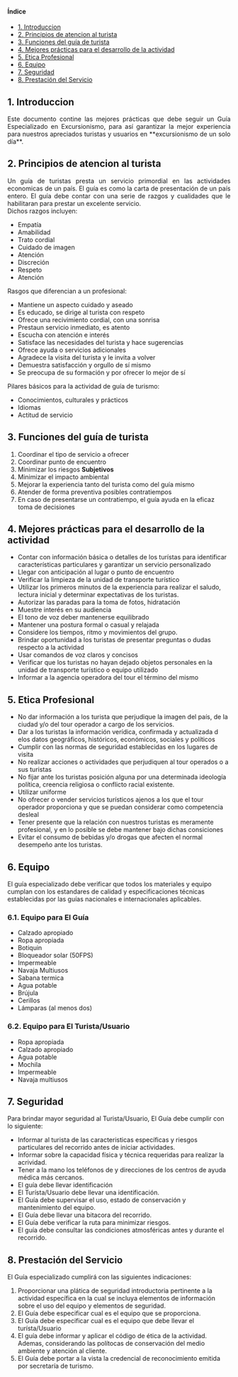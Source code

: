 #### Índice
- [1. Introduccion](#1-introduccion)
- [2. Principios de atencion al turista](#2-principios-de-atencion-al-turista)
- [3. Funciones del guía de turista](#3-funciones-del-guía-de-turista)
- [4. Mejores prácticas para el desarrollo de la actividad](#4-mejores-prácticas-para-el-desarrollo-de-la-actividad)
- [5. Etica Profesional](#5-etica-profesional)
- [6. Equipo](#6-equipo)
- [7. Seguridad](#7-seguridad)
- [8. Prestación del Servicio](#8-prestacion-del-servicio)

## 1. Introduccion
<div style="text-align: justify">
Este documento contine las mejores prácticas que debe seguir un Guía Especializado en Excursionismo, para así garantizar la mejor experiencia para nuestros apreciados turistas y usuarios en **excursionismo de un solo día**.
</div>


## 2. Principios de atencion al turista

<div style="text-align: justify">
Un guía de turistas presta un servicio primordial en las actividades economicas de un país. El guía es como la carta de presentación de un país entero. El guía debe contar con una serie de razgos y cualidades que le habilitaran para prestar un excelente servicio.
</div> 
Dichos razgos incluyen:

- Empatía
- Amabilidad
- Trato cordial
- Cuidado de imagen
- Atención
- Discreción
- Respeto
- Atención

Rasgos que diferencian a un profesional:
- Mantiene un aspecto cuidado y aseado
- Es educado, se dirige al turista con respeto
- Ofrece una recivimiento cordial, con una sonrisa
- Prestaun servicio inmediato, es atento 
- Escucha con atención e interés
- Satisface las necesidades del turista y hace sugerencias
- Ofrece ayuda o servicios adicionales
- Agradece la visita del turista y le invita a volver
- Demuestra satisfacción y orgullo de sí mismo
- Se preocupa de su formación y por ofrecer lo mejor de sí

Pilares básicos para la actividad de guía de turismo:
- Conocimientos, culturales y prácticos
- Idiomas
- Actitud de servicio

## 3. Funciones del guía de turista
1. Coordinar el tipo de servicio a ofrecer
2. Coordinar punto de encuentro
3. Minimizar los riesgos **Subjetivos**
4. Minimizar el impacto ambiental
5. Mejorar la experiencia tanto del turista como del guía mismo
6. Atender de forma preventiva posibles contratiempos
7. En caso de presentarse un contratiempo, el guía ayuda en la eficaz toma de decisiones

## 4. Mejores prácticas para el desarrollo de la actividad
- Contar con información básica o detalles de los turístas para identificar características particulares y garantizar un servicio personalizado
- Llegar con anticipación al lugar o punto de encuentro
- Verificar la limpieza de la unidad de transporte turístico
- Utilizar los primeros minutos de la experiencia para realizar el saludo, lectura inicial y determinar expectativas de los turistas.
- Autorizar las paradas para la toma de fotos, hidratación 
- Muestre interés en su audiencia
- El tono de voz deber mantenerse equilibrado
- Mantener una postura formal o casual y relajada
- Considere los tiempos, ritmo y movimientos del grupo.
- Brindar oportunidad a los turistas de presentar preguntas o dudas respecto a la actividad
- Usar comandos de voz claros y concisos
- Verificar que los turistas no hayan dejado objetos personales en la unidad de transporte turístico o equipo utilizado
- Informar a la agencia operadora del tour el término del mismo

## 5. Etica Profesional
- No dar información a los turista que perjudique la imagen del país, de la ciudad y/o del tour operador a cargo de los servicios.
- Dar a los turistas la información verídica, confirmada y actualizada d elos datos geográficos, históricos, económicos, sociales y políticos
- Cumplir con las normas de seguridad establecidas en los lugares de visita
- No realizar acciones o actividades que perjudiquen al tour operados o a sus turistas
- No fijar ante los turistas posición alguna por una determinada ideología política, creencia religiosa o conflicto racial existente.
- Utilizar uniforme
- No ofrecer o vender servicios turísticos ajenos a los que el tour operador proporciona y que se puedan considerar como competencia desleal
- Tener presente que la relación con nuestros turistas es meramente profesional, y en lo posible se debe mantener bajo dichas consiciones
- Evitar el consumo de bebidas y/o drogas que afecten el normal desempeño ante los turistas.

## 6. Equipo

El guía especializado debe verificar que todos los materiales y equipo cumplan con los estandares de calidad y especificaciones técnicas establecidas por las guías nacionales e internacionales aplicables.

### 6.1. Equipo para El Guía

- Calzado apropiado
- Ropa apropiada
- Botiquin
- Bloqueador solar (50FPS)
- Impermeable
- Navaja Multiusos
- Sabana termica
- Agua potable
- Brújula
- Cerillos
- Lámparas (al menos dos)

### 6.2. Equipo para El Turista/Usuario

- Ropa apropiada
- Calzado apropiado
- Agua potable
- Mochila
- Impermeable
- Navaja multiusos

## 7. Seguridad

Para brindar mayor seguridad al Turista/Usuario, El Guía debe cumplir con lo siguiente:

- Informar al turista de las caracteristicas específicas y riesgos particulares del recorrido antes de iniciar actividades.
- Informar sobre la capacidad física y técnica requeridas para realizar la acrividad.
- Tener a la mano los teléfonos de y direcciones de los centros de ayuda médica más cercanos.
- El guía debe llevar identificación
- El Turísta/Usuario debe llevar una identificación.
- El Guía debe supervisar el uso, estado de conservación y mantenimiento del equipo.
- El Guía debe llevar una bitacora del recorrido.
- El Guía debe verificar la ruta para minimizar riesgos.
- El guía debe consultar las condiciones atmosféricas antes y durante el recorrido.

## 8. Prestación del Servicio

El Guía especializado cumplirá con las siguientes indicaciones:

1. Proporcionar una plática de seguridad introductoria pertinente a la actividad específica en la cual se incluya elementos de información sobre el uso del equipo y elementos de seguridad.
2. El Guía debe especificar cual es el equipo que se proporciona.
3. El Guía debe especificar cual es el equipo que debe llevar el turísta/Usuario
4. El guía debe informar y aplicar el código de ética de la actividad. Ademas, considerando las polítocas de conservación del medio ambiente y atención al cliente.
5. El Guía debe portar a la vista la credencial de reconocimiento emitida por secretaría de turismo.



